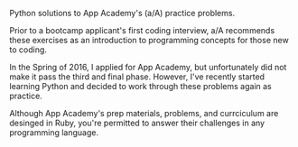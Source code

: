 Python solutions to App Academy's (a/A) practice problems.

Prior to a bootcamp applicant's first coding interview, a/A recommends these
exercises as an introduction to programming concepts for those new to coding.

In the Spring of 2016, I applied for App Academy, but unfortunately 
did not make it pass the third and final phase. However, I've recently started
learning Python and decided to work through these problems again as practice.

Although App Academy's prep materials, problems, and currciculum are desinged 
in Ruby, you're permitted to answer their challenges in any programming 
language.

